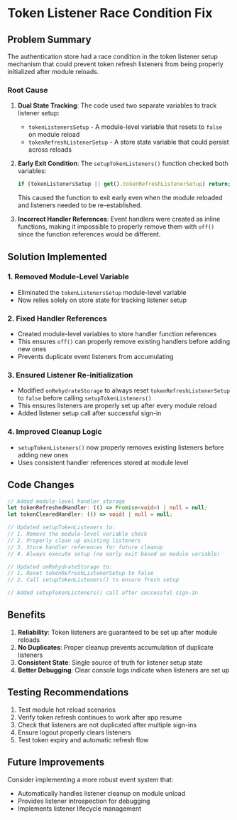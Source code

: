 # Token Listener Race Condition Fix

## Problem Summary

The authentication store had a race condition in the token listener setup mechanism that could prevent token refresh listeners from being properly initialized after module reloads.

### Root Cause

1. **Dual State Tracking**: The code used two separate variables to track listener setup:
   - `tokenListenersSetup` - A module-level variable that resets to `false` on module reload
   - `tokenRefreshListenerSetup` - A store state variable that could persist across reloads

2. **Early Exit Condition**: The `setupTokenListeners()` function checked both variables:
   ```typescript
   if (tokenListenersSetup || get().tokenRefreshListenerSetup) return;
   ```
   This caused the function to exit early even when the module reloaded and listeners needed to be re-established.

3. **Incorrect Handler References**: Event handlers were created as inline functions, making it impossible to properly remove them with `off()` since the function references would be different.

## Solution Implemented

### 1. Removed Module-Level Variable
- Eliminated the `tokenListenersSetup` module-level variable
- Now relies solely on store state for tracking listener setup

### 2. Fixed Handler References
- Created module-level variables to store handler function references
- This ensures `off()` can properly remove existing handlers before adding new ones
- Prevents duplicate event listeners from accumulating

### 3. Ensured Listener Re-initialization
- Modified `onRehydrateStorage` to always reset `tokenRefreshListenerSetup` to `false` before calling `setupTokenListeners()`
- This ensures listeners are properly set up after every module reload
- Added listener setup call after successful sign-in

### 4. Improved Cleanup Logic
- `setupTokenListeners()` now properly removes existing listeners before adding new ones
- Uses consistent handler references stored at module level

## Code Changes

```typescript
// Added module-level handler storage
let tokenRefreshedHandler: (() => Promise<void>) | null = null;
let tokenClearedHandler: (() => void) | null = null;

// Updated setupTokenListeners to:
// 1. Remove the module-level variable check
// 2. Properly clean up existing listeners
// 3. Store handler references for future cleanup
// 4. Always execute setup (no early exit based on module variable)

// Updated onRehydrateStorage to:
// 1. Reset tokenRefreshListenerSetup to false
// 2. Call setupTokenListeners() to ensure fresh setup

// Added setupTokenListeners() call after successful sign-in
```

## Benefits

1. **Reliability**: Token listeners are guaranteed to be set up after module reloads
2. **No Duplicates**: Proper cleanup prevents accumulation of duplicate listeners
3. **Consistent State**: Single source of truth for listener setup state
4. **Better Debugging**: Clear console logs indicate when listeners are set up

## Testing Recommendations

1. Test module hot reload scenarios
2. Verify token refresh continues to work after app resume
3. Check that listeners are not duplicated after multiple sign-ins
4. Ensure logout properly clears listeners
5. Test token expiry and automatic refresh flow

## Future Improvements

Consider implementing a more robust event system that:
- Automatically handles listener cleanup on module unload
- Provides listener introspection for debugging
- Implements listener lifecycle management